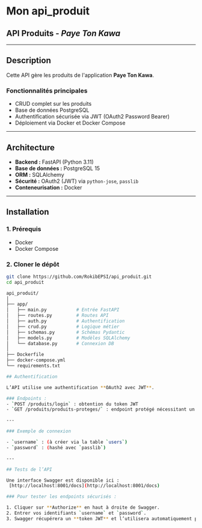 # Mon api_produit  

## API Produits - *Paye Ton Kawa*

---

## Description

Cette API gère les produits de l'application **Paye Ton Kawa**.

### Fonctionnalités principales

- CRUD complet sur les produits  
- Base de données PostgreSQL  
- Authentification sécurisée via JWT (OAuth2 Password Bearer)  
- Déploiement via Docker et Docker Compose

---

## Architecture

- **Backend :** FastAPI (Python 3.11)  
- **Base de données :** PostgreSQL 15  
- **ORM :** SQLAlchemy  
- **Sécurité :** OAuth2 (JWT) via `python-jose`, `passlib`  
- **Conteneurisation :** Docker

---

## Installation

### 1. Prérequis

- Docker  
- Docker Compose  

### 2. Cloner le dépôt

```bash
git clone https://github.com/RokibEPSI/api_produit.git
cd api_produit

api_produit/
│
├── app/
│   ├── main.py           # Entrée FastAPI
│   ├── routes.py         # Routes API
│   ├── auth.py           # Authentification
│   ├── crud.py           # Logique métier
│   ├── schemas.py        # Schémas Pydantic
│   ├── models.py         # Modèles SQLAlchemy
│   └── database.py       # Connexion DB
│
├── Dockerfile
├── docker-compose.yml
└── requirements.txt

## Authentification

L’API utilise une authentification **OAuth2 avec JWT**.

### Endpoints :
- `POST /produits/login` : obtention du token JWT  
- `GET /produits/produits-proteges/` : endpoint protégé nécessitant un token JWT valide

---

### Exemple de connexion

- `username` : (à créer via la table `users`)  
- `password` : (hashé avec `passlib`)

---

## Tests de l’API

Une interface Swagger est disponible ici :  
 [http://localhost:8001/docs](http://localhost:8001/docs)

### Pour tester les endpoints sécurisés :

1. Cliquer sur **Authorize** en haut à droite de Swagger.  
2. Entrer vos identifiants `username` et `password`.  
3. Swagger récupérera un **token JWT** et l’utilisera automatiquement pour tester les routes protégées.
